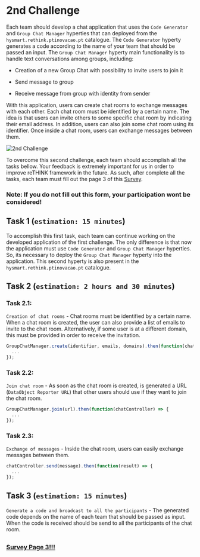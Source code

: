 # 2nd Challenge

Each team should develop a chat application that uses the `Code Generator` and `Group Chat Manager` hyperties that can deployed from the `hysmart.rethink.ptinovacao.pt` catalogue. The `Code Generator` hyperty generates a code according to the name of your team that should be passed an input. The `Group Chat Manager` hyperty main functionality is to handle text conversations among groups, including:

 * Creation of a new Group Chat with possibility to invite users to join it
 
 * Send message to group

 * Receive message from group with identity from sender
 

With this application, users can create chat rooms to exchange messages with each other. Each chat room must be identified by a certain name. The idea is that users can invite others to some specific chat room by indicating their email address. In addition, users can also join some chat room using its identifier. Once inside a chat room, users can exchange messages between them. 
   

![2nd Challenge](https://github.com/BernardoMG/dev-reTHINK-challenge/blob/master/Figures/2-Challenge.jpg)

To overcome this second challenge, each team should accomplish all the tasks bellow. 
Your feedback is extremely important for us in order to improve reTHINK framework in the future. As such, after complete all the tasks, each team must fill out the page 3 of this [Survey](https://docs.google.com/forms/d/e/1FAIpQLSeFt56Ura0zkTqg_VX9od_jBZtE3-2mt_urTFvxsoRuQ3uJRw/viewform). 

### Note: If you do not fill out this form, your participation wont be considered! 


## Task 1 (`estimation: 15 minutes`)

To accomplish this first task, each team can continue working on the developed application of the first challenge. The only difference is that now the application must use `Code Generator` and `Group Chat Manager` hyperties. So, its necessary to deploy the `Group Chat Manager` hyperty into the application. This second hyperty is also present in the `hysmart.rethink.ptinovacao.pt` catalogue.


## Task 2 (`estimation: 2 hours and 30 minutes`)

### Task 2.1:

`Creation of chat rooms` - Chat rooms must be identified by a certain name. When a chat room is created, the user can also provide a list of emails to invite to the chat room. Alternatively, if some user is at a different domain, this must be provided in order to receive the invitation. 

```javascript
GroupChatManager.create(identifier, emails, domains).then(function(chatController) => {
  ...
});
```


### Task 2.2: 

`Join chat room` - As soon as the chat room is created, is generated a URL (`DataObject Reporter URL`) that other users should use if they want to join the chat room.

```javascript
GroupChatManager.join(url).then(function(chatController) => {
  ...
});
```


### Task 2.3: 

`Exchange of messages` - Inside the chat room, users can easily exchange messages between them.

```javascript
chatController.send(message).then(function(result) => {
  ...
});
```

## Task 3 (`estimation: 15 minutes`)

`Generate a code and broadcast to all the participants` - The generated code depends on the name of each team that should be passed as input. When the code is received should be send to all the participants of the chat room.

##

### [Survey Page 3!!!](https://docs.google.com/forms/d/e/1FAIpQLSeFt56Ura0zkTqg_VX9od_jBZtE3-2mt_urTFvxsoRuQ3uJRw/viewform) 

